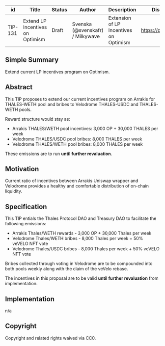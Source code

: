 | id | Title | Status | Author | Description | Discussions to | Created |
| ----------- | ----------- | ----------- | ----------- | ----------- | ----------- | ----------- |
| TIP-131 | Extend LP Incentives on Optimism | Draft | Svenska (@svenskafr) / Milkywave | Extension of LP Incentives on Optimism | https://discord.gg/thales | 2023-03-06


## Simple Summary

Extend current LP incentives program on Optimism.

## Abstract

This TIP proposes to extend our current incentives program on Arrakis for THALES-WETH pool and bribes to Velodrome THALES-USDC and THALES-WETH pools.  
  
Reward structure would stay as:  
  
- Arrakis THALES/WETH pool incentives: 3,000 OP + 30,000 THALES per week
- Velodrome THALES/USDC pool bribes: 8,000 THALES per week
- Velodrome THALES/WETH pool bribes: 8,000 THALES per week
  
These emissions are to run **until further revaluation**.  
  
## Motivation
 
Current ratio of incentives between Arrakis Uniswap wrapper and Velodrome provides a healthy and comfortable distribution of on-chain liquidity.

## Specification 

This TIP entials the Thales Protocol DAO and Treasury DAO to facilitate the following emissions:  
  
- Arrakis   Thales/WETH rewards -   3,000 OP + 30,000 Thales  per week
- Velodrome Thales/WETH bribes -   8,000 Thales per week + 50% veVELO NFT vote  
- Velodrome Thales/USDC bribes -   8,000 Thales per week + 50% veVELO NFT vote  
  
Bribes collected through voting in Velodrome are to be compounded into both pools weekly along with the claim of the veVelo rebase.  
  
The incentives in this proposal are to be valid **until further revaluation** from implementation. 

## Implementation

n/a

## Copyright
 
Copyright and related rights waived via CC0.
